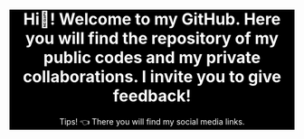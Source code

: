 <header style="background-color:black;">
  <h1 style="color:white;">Hi👋! Welcome to my GitHub. Here you will find the repository of my public codes and my private collaborations. I invite you to give feedback!</h1>
  <p style="color:white;">Tips! 👈 There you will find my social media links.</p>
</header>
